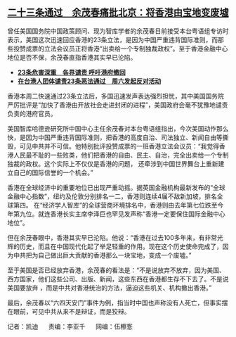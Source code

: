 <!--1711130700000-->
[二十三条通过　余茂春痛批北京：将香港由宝地变废墟](https://www.rfa.org/mandarin/yataibaodao/zhengzhi/kw2-03222024140235.html)
------

<p><span style="font-weight: 400;">曾任美国国务院中国政策顾问、现为智库学者的余茂春日前接受本台粤语组专访时表示，美国这次迅速回应香港的</span><span style="font-weight: 400;">23</span><span style="font-weight: 400;">条立法，是因为中国严重违背国际准则，而那些投赞成票的立法会议员正将香港“出卖给一个专制独裁政权”。至于香港金融中心地位是否不保，余茂春直指香港其实早已沦陷。</span></p><ul><li><strong><a href="https://www.rfa.org/mandarin/yataibaodao/gangtai/hx1-03222024065008.html">23条危害深重　各界谴责 呼吁港府撤回</a></strong></li><li><span style="font-weight: 400;"><a href="https://www.rfa.org/mandarin/yataibaodao/gangtai/hcm-03212024062307.html"><strong>在台港人团体谴责23条恶法通过　周六发起反对活动</strong></a></span></li></ul><p><span style="font-weight: 400;">香港本周二快速通过</span><span style="font-weight: 400;">23</span><span style="font-weight: 400;">条立法后，多国迅速发声表达强烈担忧，其中美国国务院严厉批评是“加快了香港由开放社会走进封闭的进程”，美国政府会毫不犹豫地谴责负责的港府官员。</span></p><p><span style="font-weight: 400;">美国智库哈德逊研究所中国中心主任余茂春对本台粤语组指出，今次美国动作那么快，是因为中国严重违背国际准则，把香港的高度自治、司法独立、新闻自由等撕毁，可见中共并不可信。他特别批评投赞成票的一班香港立法会议员：“我觉得香港人民最不耻的一些败类，他们把香港的自由、民主、自治，完全出卖给一个专制独裁的政权。这个实际上不仅仅是香港的问题，</span> <span style="font-weight: 400;">还牵涉到中国世界舞台上重新建立自己的国际信誉的一个机会。”</span></p><p><span style="font-weight: 400;">香港在全球经济中的重要地位已出现严重动摇。据英国金融机构最新发布的“全球金融中心指数”，纽约及伦敦分别排名一二，香港则连续</span><span style="font-weight: 400;">4</span><span style="font-weight: 400;">届不敌新加坡，排名全球第四。</span> <span style="font-weight: 400;">在“经济学人智库”的全球营商环境排名中，香港则由去年第七位跌至今年第九位。就连香港长实主席李泽巨也罕见发声称“香港一定要保住国际金融中心地位”。</span></p><p><span style="font-weight: 400;">但在余茂春眼中，香港其实早已沦陷。他说：“香港在过去</span><span style="font-weight: 400;">100</span><span style="font-weight: 400;">多年来，有非常光辉的历史，而且在中国现代化起了举足轻重的作用。现在这个历史使命完成了，因为中共把为自己做出巨大贡献的香港那么一块宝地，变成一个废墟。”</span></p><p><span style="font-weight: 400;">至于美国是否已经放弃香港，余茂春的看法是：“不是说放弃不放弃，因为美国、西方国家，他们这些公司、出版、新闻，这些东西在香港都生存不下去了。不是说美国要放弃</span> <span style="font-weight: 400;">，而是中共对香港统治的方法，逼迫这些机关、机构撤出香港。”</span></p><p><span style="font-weight: 400;">最后，余茂春以“六四天安门”事件为例，指当时中国也声称没有人死亡，但事实摆在眼前，可见中共从来不是辩证，而是狡辩。</span></p><p><span style="font-weight: 400;">记者：凯迪      责编：李亚千      网编：伍檫愙<br/></span></p><p></p>
